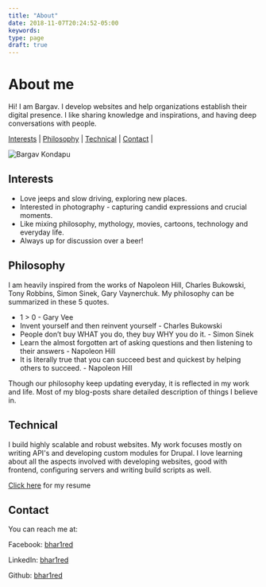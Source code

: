 ```yaml
---
title: "About"
date: 2018-11-07T20:24:52-05:00
keywords:
type: page
draft: true
---
```

# About me

Hi! I am Bargav. I develop websites and help organizations establish their digital presence. I like sharing knowledge and inspirations, and having deep conversations with people. 

[Interests](#interests) | [Philosophy](#philosophy) | [Technical](#technical) | [Contact](#contact) |

![Bargav Kondapu](/images/bk-profile.jpg)



## Interests
- Love jeeps and slow driving, exploring new places.
- Interested in photography - capturing candid expressions and crucial moments.
- Like mixing philosophy, mythology, movies, cartoons, technology and everyday life.
- Always up for discussion over a beer!


## Philosophy

I am heavily inspired from the works of Napoleon Hill, Charles Bukowski, Tony Robbins, Simon Sinek, Gary Vaynerchuk. My philosophy can be summarized in these 5 quotes.

- 1 > 0 - Gary Vee
- Invent yourself and then reinvent yourself - Charles Bukowski
- People don’t buy WHAT you do, they buy WHY you do it. - Simon Sinek
- Learn the almost forgotten art of asking questions and then listening to their answers - Napoleon Hill
- It is literally true that you can succeed best and quickest by helping others to succeed. - Napoleon Hill

Though our philosophy keep updating everyday, it is reflected in my work and life. Most of my blog-posts share detailed description of things I believe in.

## Technical
I build highly scalable and robust websites. My work focuses mostly on writing API's and developing custom modules for Drupal. I love learning about all the aspects involved with developing websites, good with frontend, configuring servers and writing build scripts as well.

[Click here](/BargavKondapu_Resume.pdf) for my resume
## Contact
You can reach me at:

Facebook: [bhar1red](https://www.facebook.com/bhar1red)

LinkedIn: [bhar1red](https://www.linkedin.com/in/bhar1red)

Github: [bhar1red](https://github.com/bhar1red)
